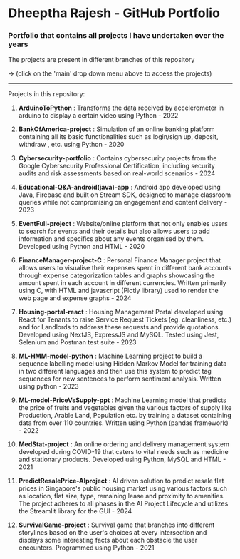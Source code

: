 # Dheeptha Rajesh - GitHub Portfolio

### Portfolio that contains all projects I have undertaken over the years    


The projects are present in different branches of this repository

  -> (click on the 'main' drop down menu above to access the projects)


-----------------------------------------------------------------------------------------------------------------------------------------------------------------------------------  

Projects in this repository:

  1. **ArduinoToPython** : Transforms the data received by accelerometer in arduino to display a certain video using Python - 2022
     
  2. **BankOfAmerica-project** : Simulation of an online banking platform containing all its basic functionalities such as login/sign up, deposit, withdraw , etc. using Python - 2020
     
  3. **Cybersecurity-portfolio** : Contains cybersecurity projects from the Google Cybersecurity Professional Certification, including security audits and risk assessments based on real-world scenarios - 2024
     
  4. **Educational-Q&A-android(java)-app** : Android app developed using Java, Firebase and built on Stream SDK, designed to manage classroom queries while not compromising on engagement and content delivery - 2023
     
  5. **EventFull-project** : Website/online platform that not only enables users to search for events and their details but also allows users to add information and specifics about any events organised by them. Developed using Python and HTML - 2020
     
  6. **FinanceManager-project-C** : Personal Finance Manager project that allows users to visualise their expenses spent in different bank accounts through expense categorization tables and graphs showcasing the amount spent in each account in different currencies. Written primarily using C, with HTML and javascript (Plotly library) used to render the web page and expense graphs - 2024
     
  7. **Housing-portal-react** : Housing Management Portal developed using React for Tenants to raise Service Request Tickets (eg. cleanliness, etc.) and for Landlords to address these requests and provide quotations. Developed using NextJS, ExpressJS and MySQL. Tested using Jest, Selenium and Postman test suite - 2023
   
  8. **ML-HMM-model-python** : Machine Learning project to build a sequence labelling model using Hidden Markov Model for training data in two different languages and then use this system to predict tag sequences for new sentences to perform sentiment analysis. Written using python - 2023
     
  9. **ML-model-PriceVsSupply-ppt** : Machine Learning model that predicts the price of fruits and vegetables given the various factors of supply like Production, Arable Land, Population etc. by training a dataset containing data from over 110 countries. Written using Python (pandas framework) - 2022
     
  10. **MedStat-project** : An online ordering and delivery management system developed during COVID-19 that caters to vital needs such as medicine and stationary products. Developed using Python, MySQL and HTML - 2021
      
  11. **PredictResalePrice-AIproject** : AI driven solution to predict resale flat prices in Singapore's public housing market using various factors such as location, flat size, type, remaining lease and proximity to amenities. The project adheres to all phases in the AI Project Lifecycle and utilizes the Streamlit library for the GUI - 2024
     
  12. **SurvivalGame-project** : Survival game that branches into different storylines based on the user's choices at every intersection and displays some interesting facts about each obstacle the user encounters. Programmed using Python - 2021
